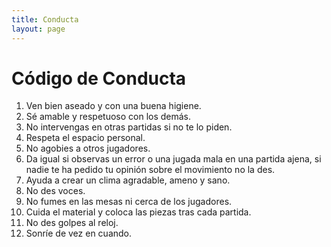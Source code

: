 ```yaml
---
title: Conducta
layout: page
---
```


# Código de Conducta

1. Ven bien aseado y con una buena higiene.
2. Sé amable y respetuoso con los demás.
3. No intervengas en otras partidas si no te lo piden.
4. Respeta el espacio personal.
5. No agobies a otros jugadores.
6. Da igual si observas un error o una jugada mala en una partida ajena, si nadie te ha pedido tu opinión sobre el movimiento no la des.
7. Ayuda a crear un clima agradable, ameno y sano.
8. No des voces.
9. No fumes en las mesas ni cerca de los jugadores.
10. Cuida el material y coloca las piezas tras cada partida.
11. No des golpes al reloj.
12. Sonríe de vez en cuando.